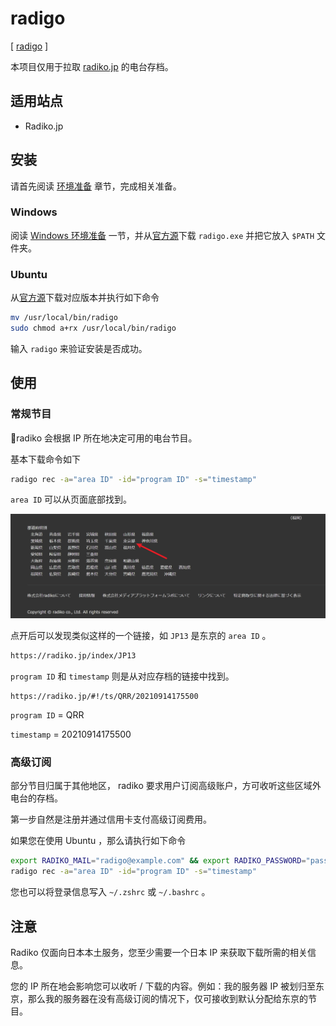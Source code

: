 # radigo

[ [radigo](https://github.com/yyoshiki41/radigo) ]

本项目仅用于拉取 [radiko.jp](https://radiko.jp) 的电台存档。

## 适用站点

- Radiko.jp

## 安装

请首先阅读 [环境准备](/zh/preparation/) 章节，完成相关准备。

### Windows

阅读 [Windows 环境准备](/docs/preparation/windows.md) 一节，并从[官方源](https://github.com/yyoshiki41/radigo/releases/)下载 `radigo.exe` 并把它放入 `$PATH` 文件夹。

### Ubuntu

从[官方源](https://github.com/yyoshiki41/radigo/releases/)下载对应版本并执行如下命令

```bash
mv /usr/local/bin/radigo
sudo chmod a+rx /usr/local/bin/radigo
```

输入 `radigo` 来验证安装是否成功。

## 使用

### 常规节目

radiko 会根据 IP 所在地决定可用的电台节目。

基本下载命令如下

```bash
radigo rec -a="area ID" -id="program ID" -s="timestamp"
```

`area ID` 可以从页面底部找到。

![footer](./radigo-0001.jpg)

点开后可以发现类似这样的一个链接，如 `JP13` 是东京的 `area ID` 。

```bash
https://radiko.jp/index/JP13
```

`program ID` 和 `timestamp` 则是从对应存档的链接中找到。

```
https://radiko.jp/#!/ts/QRR/20210914175500
```

`program ID` = QRR

`timestamp` = 20210914175500

### 高级订阅

部分节目归属于其他地区， radiko 要求用户订阅高级账户，方可收听这些区域外电台的存档。

第一步自然是注册并通过信用卡支付高级订阅费用。

如果您在使用 Ubuntu ，那么请执行如下命令

```bash
export RADIKO_MAIL="radigo@example.com" && export RADIKO_PASSWORD="password"
radigo rec -a="area ID" -id="program ID" -s="timestamp"
```

您也可以将登录信息写入 `~/.zshrc` 或 `~/.bashrc` 。

## 注意

Radiko 仅面向日本本土服务，您至少需要一个日本 IP 来获取下载所需的相关信息。

您的 IP 所在地会影响您可以收听 / 下载的内容。例如：我的服务器 IP 被划归至东京，那么我的服务器在没有高级订阅的情况下，仅可接收到默认分配给东京的节目。
